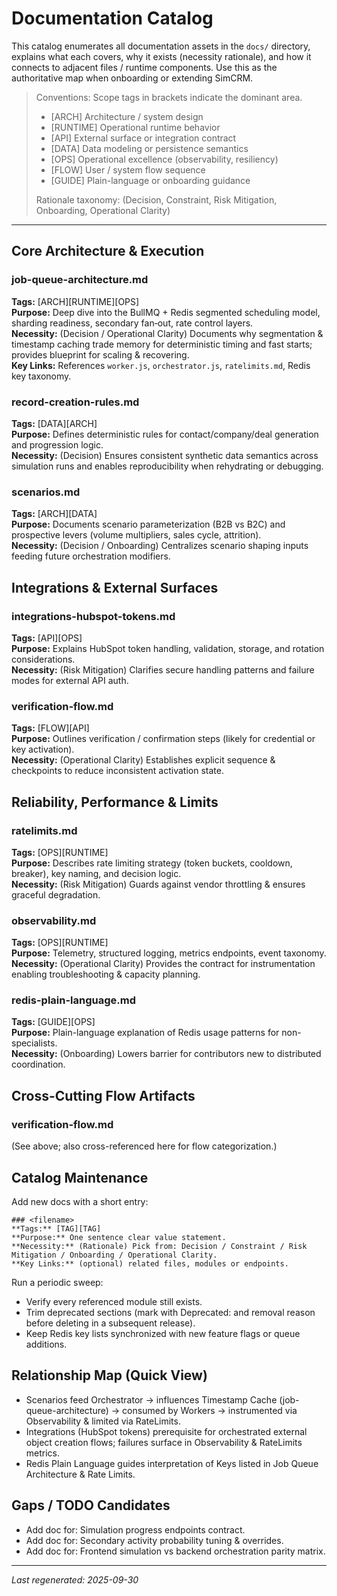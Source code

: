 # Documentation Catalog

This catalog enumerates all documentation assets in the `docs/` directory, explains what each covers, why it exists (necessity rationale), and how it connects to adjacent files / runtime components. Use this as the authoritative map when onboarding or extending SimCRM.

> Conventions: Scope tags in brackets indicate the dominant area.
> - [ARCH] Architecture / system design
> - [RUNTIME] Operational runtime behavior
> - [API] External surface or integration contract
> - [DATA] Data modeling or persistence semantics
> - [OPS] Operational excellence (observability, resiliency)
> - [FLOW] User / system flow sequence
> - [GUIDE] Plain-language or onboarding guidance
>
> Rationale taxonomy: (Decision, Constraint, Risk Mitigation, Onboarding, Operational Clarity)

---
## Core Architecture & Execution

### job-queue-architecture.md  
**Tags:** [ARCH][RUNTIME][OPS]  
**Purpose:** Deep dive into the BullMQ + Redis segmented scheduling model, sharding readiness, secondary fan‑out, rate control layers.  
**Necessity:** (Decision / Operational Clarity) Documents why segmentation & timestamp caching trade memory for deterministic timing and fast starts; provides blueprint for scaling & recovering.  
**Key Links:** References `worker.js`, `orchestrator.js`, `ratelimits.md`, Redis key taxonomy.

### record-creation-rules.md  
**Tags:** [DATA][ARCH]  
**Purpose:** Defines deterministic rules for contact/company/deal generation and progression logic.  
**Necessity:** (Decision) Ensures consistent synthetic data semantics across simulation runs and enables reproducibility when rehydrating or debugging.

### scenarios.md  
**Tags:** [ARCH][DATA]  
**Purpose:** Documents scenario parameterization (B2B vs B2C) and prospective levers (volume multipliers, sales cycle, attrition).  
**Necessity:** (Decision / Onboarding) Centralizes scenario shaping inputs feeding future orchestration modifiers.

## Integrations & External Surfaces

### integrations-hubspot-tokens.md  
**Tags:** [API][OPS]  
**Purpose:** Explains HubSpot token handling, validation, storage, and rotation considerations.  
**Necessity:** (Risk Mitigation) Clarifies secure handling patterns and failure modes for external API auth.

### verification-flow.md  
**Tags:** [FLOW][API]  
**Purpose:** Outlines verification / confirmation steps (likely for credential or key activation).  
**Necessity:** (Operational Clarity) Establishes explicit sequence & checkpoints to reduce inconsistent activation state.

## Reliability, Performance & Limits

### ratelimits.md  
**Tags:** [OPS][RUNTIME]  
**Purpose:** Describes rate limiting strategy (token buckets, cooldown, breaker), key naming, and decision logic.  
**Necessity:** (Risk Mitigation) Guards against vendor throttling & ensures graceful degradation.

### observability.md  
**Tags:** [OPS][RUNTIME]  
**Purpose:** Telemetry, structured logging, metrics endpoints, event taxonomy.  
**Necessity:** (Operational Clarity) Provides the contract for instrumentation enabling troubleshooting & capacity planning.

### redis-plain-language.md  
**Tags:** [GUIDE][OPS]  
**Purpose:** Plain-language explanation of Redis usage patterns for non-specialists.  
**Necessity:** (Onboarding) Lowers barrier for contributors new to distributed coordination.

## Cross-Cutting Flow Artifacts

### verification-flow.md  
(See above; also cross-referenced here for flow categorization.)

## Catalog Maintenance

Add new docs with a short entry:
```
### <filename>
**Tags:** [TAG][TAG]
**Purpose:** One sentence clear value statement.
**Necessity:** (Rationale) Pick from: Decision / Constraint / Risk Mitigation / Onboarding / Operational Clarity.
**Key Links:** (optional) related files, modules or endpoints.
```

Run a periodic sweep:
- Verify every referenced module still exists.
- Trim deprecated sections (mark with Deprecated: and removal reason before deleting in a subsequent release).
- Keep Redis key lists synchronized with new feature flags or queue additions.

## Relationship Map (Quick View)
- Scenarios feed Orchestrator → influences Timestamp Cache (job-queue-architecture) → consumed by Workers → instrumented via Observability & limited via RateLimits.
- Integrations (HubSpot tokens) prerequisite for orchestrated external object creation flows; failures surface in Observability & RateLimits metrics.
- Redis Plain Language guides interpretation of Keys listed in Job Queue Architecture & Rate Limits.

## Gaps / TODO Candidates
- Add doc for: Simulation progress endpoints contract.
- Add doc for: Secondary activity probability tuning & overrides.
- Add doc for: Frontend simulation vs backend orchestration parity matrix.

---
_Last regenerated: 2025-09-30_

